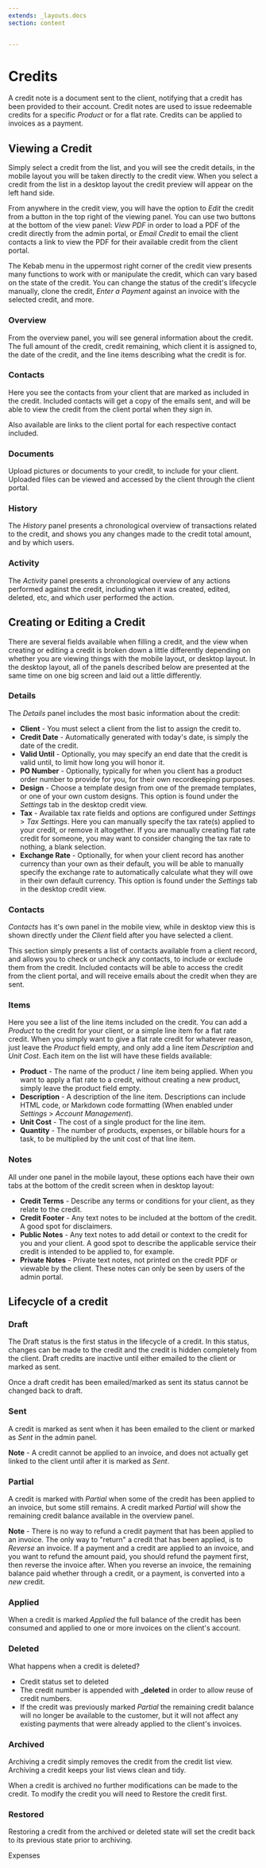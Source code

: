 ```yaml
---
extends: _layouts.docs 
section: content


---
```


# Credits

A credit note is a document sent to the client, notifying that a credit has been provided to their account. Credit notes are used to issue redeemable credits for a specific *Product* or for a flat rate. Credits can be applied to invoices as a payment.


## Viewing a Credit

Simply select a credit from the list, and you will see the credit details, in the mobile layout you will be taken directly to the credit view.  When you select a credit from the list in a desktop layout the credit preview will appear on the left hand side.

From anywhere in the credit view, you will have the option to *Edit* the credit from a button in the top right of the viewing panel.  You can use two buttons at the bottom of the view panel: *View PDF* in order to load a PDF of the credit directly from the admin portal, or *Email Credit* to email the client contacts a link to view the PDF for their available credit from the client portal.

The Kebab menu in the uppermost right corner of the credit view presents many functions to work with or manipulate the credit, which can vary based on the state of the credit.  You can change the status of the credit's lifecycle manually, clone the credit, *Enter a Payment* against an invoice with the selected credit, and more.	

### Overview

From the overview panel, you will see general information about the credit.  The full amount of the credit, credit remaining, which client it is assigned to, the date of the credit, and the line items describing what the credit is for.

### Contacts

Here you see the contacts from your client that are marked as included in the credit.  Included contacts will get a copy of the emails sent, and will be able to view the credit from the client portal when they sign in.

Also available are links to the client portal for each respective contact included.

### Documents

Upload pictures or documents to your credit, to include for your client.  Uploaded files can be viewed and accessed by the client through the client portal.

### History

The *History* panel presents a chronological overview of transactions related to the credit, and shows you any changes made to the credit total amount, and by which users.

### Activity

The *Activity* panel presents a chronological overview of any actions performed against the credit, including when it was created, edited, deleted, etc, and which user performed the action.

## Creating or Editing a Credit

There are several fields available when filling a credit, and the view when creating or editing a credit is broken down a little differently depending on whether you are viewing things with the mobile layout, or desktop layout.  In the desktop layout, all of the panels described below are presented at the same time on one big screen and laid out a little differently.

### Details

The *Details* panel includes the most basic information about the credit:

* **Client** - You must select a client from the list to assign the credit to.
* **Credit Date** - Automatically generated with today's date, is simply the date of the credit.
* **Valid Until** - Optionally, you may specify an end date that the credit is valid until, to limit how long you will honor it.
* **PO Number** - Optionally, typically for when you client has a product order number to provide for you, for their own recordkeeping purposes.
* **Design** - Choose a template design from one of the premade templates, or one of your own custom designs.  This option is found under the *Settings* tab in the desktop credit view.
* **Tax** - Available tax rate fields and options are configured under *Settings* > *Tax Settings*.  Here you can manually specify the tax rate(s) applied to your credit, or remove it altogether.  If you are manually creating flat rate credit for someone, you may want to consider changing the tax rate to nothing, a blank selection.
* **Exchange Rate** - Optionally, for when your client record has another currency than your own as their default, you will be able to manually specify the exchange rate to automatically calculate what they will owe in their own default currency.  This option is found under the *Settings* tab in the desktop credit view.

### Contacts

*Contacts* has it's own panel in the mobile view, while in desktop view this is shown directly under the *Client* field after you have selected a client.  

This section simply presents a list of contacts available from a client record, and allows you to check or uncheck any contacts, to include or exclude them from the credit.  Included contacts will be able to access the credit from the client portal, and will receive emails about the credit when they are sent.

### Items

Here you see a list of the line items included on the credit.  You can add a *Product* to the credit for your client, or a simple line item for a flat rate credit.  When you simply want to give a flat rate credit for whatever reason, just leave the *Product* field empty, and only add a line item *Description* and *Unit Cost*.  Each item on the list will have these fields available:

* **Product** - The name of the product / line item being applied.  When you want to apply a flat rate to a credit, without creating a new product, simply leave the product field empty.
* **Description** - A description of the line item.  Descriptions can include HTML code, or Markdown code formatting (When enabled under *Settings* > *Account Management*).
* **Unit Cost** - The cost of a single product for the line item.
* **Quantity** - The number of products, expenses, or billable hours for a task, to be multiplied by the unit cost of that line item.

### Notes

All under one panel in the mobile layout, these options each have their own tabs at the bottom of the credit screen when in desktop layout:

* **Credit Terms** - Describe any terms or conditions for your client, as they relate to the credit.
* **Credit Footer** - Any text notes to be included at the bottom of the credit.  A good spot for disclaimers.
* **Public Notes** - Any text notes to add detail or context to the credit for you and your client.  A good spot to describe the applicable service their credit is intended to be applied to, for example.
* **Private Notes** - Private text notes, not printed on the credit PDF or viewable by the client.  These notes can only be seen by users of the admin portal.

## Lifecycle of a credit

### Draft

The Draft status is the first status in the lifecycle of a credit. In this status, changes can be made to the credit and the credit is hidden completely from the client. Draft credits are inactive until either emailed to the client or marked as sent.

<x-warning>
Once a draft credit has been emailed/marked as sent its status cannot be changed back to draft.
</x-warning>

### Sent

A credit is marked as sent when it has been emailed to the client or marked as *Sent* in the admin panel.  

**Note** - A credit cannot be applied to an invoice, and does not actually get linked to the client until after it is marked as *Sent*.

### Partial

A credit is marked with *Partial* when some of the credit has been applied to an invoice, but some still remains.  A credit marked *Partial* will show the remaining credit balance available in the overview panel.

**Note** - There is no way to refund a credit payment that has been applied to an invoice.  The only way to "return" a credit that has been applied, is to *Reverse* an invoice.  If a payment and a credit are applied to an invoice, and you want to refund the amount paid, you should refund the payment first, then reverse the invoice after.  When you reverse an invoice, the remaining balance paid whether through a credit, or a payment, is converted into a *new* credit.  

### Applied

When a credit is marked *Applied* the full balance of the credit has been consumed and applied to one or more invoices on the client's account.

### Deleted

What happens when a credit is deleted?

* Credit status set to deleted
* The credit number is appended with <b>_deleted</b> in order to allow reuse of credit numbers.
* If the credit was previously marked *Partial* the remaining credit balance will no longer be available to the customer, but it will not affect any existing payments that were already applied to the client's invoices.

### Archived

Archiving a credit simply removes the credit from the credit list view. Archiving a credit keeps your list views clean and tidy.

<x-warning>
When a credit is archived no further modifications can be made to the credit. To modify the credit you will need to Restore the credit first.
</x-warning>

### Restored

Restoring a credit from the archived or deleted state will set the credit back to its previous state prior to archiving.

<x-next url=/docs/expenses>Expenses</x-next>